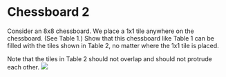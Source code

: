 # Chessboard 2

Consider an 8x8 chessboard.
We place a 1x1 tile anywhere on the chessboard. (See Table 1.)
Show that this chessboard like Table 1 can be filled with the tiles shown in Table 2,  no matter where the 1x1 tile is placed.

Note that the tiles in Table 2 should not overlap and should not protrude each other. 
![](https://masataka123.github.io/blog3/picture/chess2.jpg)

